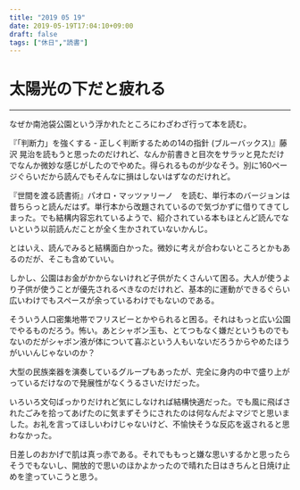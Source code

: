 ```yaml
---
title: "2019 05 19"
date: 2019-05-19T17:04:10+09:00
draft: false
tags: ["休日","読書"]
---
```

# 太陽光の下だと疲れる
---
なぜか南池袋公園という浮かれたところにわざわざ行って本を読む。

『「判断力」を強くする - 正しく判断するための14の指針 (ブルーバックス)』藤沢 晃治を読もうと思ったのだけれど、なんか前書きと目次をサラッと見ただけでなんか微妙な感じがしたのでやめた。得られるものが少なそう。別に160ページぐらいだから読んでもそんなに損はしないはずなのだけれど。

『世間を渡る読書術』パオロ・マッツァリーノ　を読む、単行本のバージョンは昔ちらっと読んだはず。単行本から改題されているので気づかずに借りてきてしまった。でも結構内容忘れているようで、紹介されている本もほとんど読んでないという以前読んだことが全く生かされていないかんじ。

とはいえ、読んでみると結構面白かった。微妙に考えが合わないところとかもあるのだが、そこも含めていい。

しかし、公園はお金がかからないけれど子供がたくさんいて困る。大人が使うより子供が使うことが優先されるべきなのだけれど、基本的に運動ができるぐらい広いわけでもスペースが余っているわけでもないのである。

そういう人口密集地帯でフリスビーとかやられると困る。それはもっと広い公園でやるものだろう。怖い。あとシャボン玉も、とてつもなく嫌だというものでもないのだがシャボン液が体について喜ぶという人もいないだろうからやめたほうがいいんじゃないのか？

大型の民族楽器を演奏しているグループもあったが、完全に身内の中で盛り上がっているだけなので発展性がなくうるさいだけだった。

いろいろ文句ばっかりだけれど気にしなければ結構快適だった。でも風に飛ばされたごみを拾ってあげたのに気まずそうにされたのは何なんだよマジでと思いました。お礼を言ってほしいわけじゃないけど、不愉快そうな反応を返されると思わなかった。

日差しのおかげで肌は真っ赤である。それでももっと嫌な思いするかと思ったらそうでもないし、開放的で思いのほかよかったので晴れた日はきちんと日焼け止めを塗っていこうと思う。
